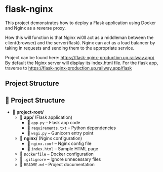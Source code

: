 # flask-nginx

This project demonstrates how to deploy a Flask application using Docker and Nginx as a reverse proxy.

How this will function is that Nginx wi0ll act as a middleman between the client(browser) and the server(flask). Nginx can act as a load balancer by taking in requests and sending them to the appropriate service.

Project can be found here: https://flask-nginx-production.up.railway.app/
By default the Nginx server will display its index.html file.
For the flask app, traverse to https://flask-nginx-production.up.railway.app/flask

## Project Structure

## 📂 Project Structure

- 📁 **project-root/**
  - 📁 **app/** (Flask application)
    - 📄 `app.py` – Flask app code
    - 📄 `requirements.txt` – Python dependencies
    - 📄 `wsgi.py` – Gunicorn entry point
  - 📁 **nginx/** (Nginx configuration)
    - 📄 `nginx.conf` – Nginx config file
    - 📄 `index.html` – Sample HTML page
  - 📄 `Dockerfile` – Docker configuration
  - 📄 `.gitignore` – Ignore unnecessary files
  - 📄 `README.md` – Project documentation
